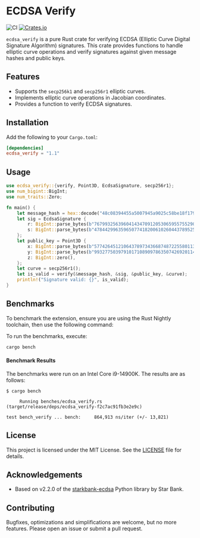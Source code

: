 # ECDSA Verify

![CI](https://github.com/joelonsql/ecdsa_verify/actions/workflows/ci.yml/badge.svg)
[![Crates.io](https://img.shields.io/crates/v/ecdsa_verify.svg)](https://crates.io/crates/ecdsa_verify)

`ecdsa_verify` is a pure Rust crate for verifying ECDSA (Elliptic Curve Digital
Signature Algorithm) signatures. This crate provides functions to handle
elliptic curve operations and verify signatures against given message hashes
and public keys.

## Features

- Supports the `secp256k1` and `secp256r1` elliptic curves.
- Implements elliptic curve operations in Jacobian coordinates.
- Provides a function to verify ECDSA signatures.

## Installation

Add the following to your `Cargo.toml`:

```toml
[dependencies]
ecdsa_verify = "1.1"
```

## Usage

```rust
use ecdsa_verify::{verify, Point3D, EcdsaSignature, secp256r1};
use num_bigint::BigInt;
use num_traits::Zero;

fn main() {
    let message_hash = hex::decode("48c08394455a5007945a9025c58be18f1795db8a6f8c12e70a00c1cdd6d3df78").unwrap();
    let sig = EcdsaSignature {
        r: BigInt::parse_bytes(b"7679932563960414347091205306595575529033945270189659289643076129390605281494", 10).unwrap(),
        s: BigInt::parse_bytes(b"47844299635965077418200610260443789525430653377570372618360888620298576429143", 10).unwrap(),
    };
    let public_key = Point3D {
        x: BigInt::parse_bytes(b"57742645121064378973436687487225580113493928349340781038880342836084265852815", 10).unwrap(),
        y: BigInt::parse_bytes(b"99327750397910171089097863507426920114029443958399733106031194020330646322282", 10).unwrap(),
        z: BigInt::zero(),
    };
    let curve = secp256r1();
    let is_valid = verify(&message_hash, &sig, &public_key, &curve);
    println!("Signature valid: {}", is_valid);
}
```


## Benchmarks

To benchmark the extension, ensure you are using the Rust Nightly toolchain,
then use the following command:

To run the benchmarks, execute:

```sh
cargo bench
```

#### Benchmark Results

The benchmarks were run on an Intel Core i9-14900K. The results are as follows:

```
$ cargo bench

     Running benches/ecdsa_verify.rs (target/release/deps/ecdsa_verify-f2c7ac91fb3e2e9c)

test bench_verify ... bench:     864,913 ns/iter (+/- 13,821)
```

## License

This project is licensed under the MIT License. See the [LICENSE](LICENSE) file for details.

## Acknowledgements

- Based on v2.2.0 of the [starkbank-ecdsa](https://github.com/starkbank/ecdsa-python/commit/9acdc661b7acde453b9bd6b20c57b88d5a3bf7e3) Python library by Star Bank.

## Contributing

Bugfixes, optimizations and simplifications are welcome, but no more features.
Please open an issue or submit a pull request.
